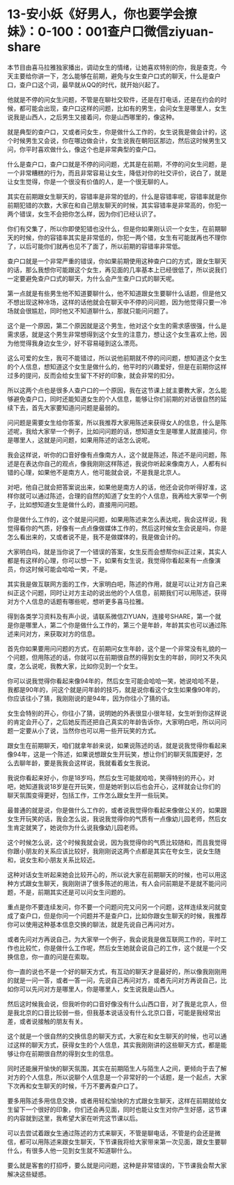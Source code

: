 # 13-安小妖《好男人，你也要学会撩妹》：0-100：001查户口微信ziyuan-share

本节目由喜马拉雅独家播出，调动女生的情绪，让她喜欢特别的你，我是查克，今天主要给你讲一下，怎么能够在前期，避免与女生查户口式的聊天，什么是查户口，查户口这个词，最早就从QQ的时代，就开始兴起了。

他就是不停的问女生问题，不管是在聊社交软件，还是在打电话，还是在约会的时候，都可能会出现，查户口这样的问题，比如有的男生，会问女生是哪里人，女生说我是山西人，之后男生又接着问，你是山西哪里的，像这种。

就是典型的查户口，又或者问女生，你是做什么工作的，女生说我是做会计的，这个时候男生又会说，你在哪边做会计，女生说我在朝阳区那边，然后这时候男生又问，你平时喜欢做什么，像这个也是非常典型的查户口。

什么是查户口，查户口就是不停的问问题，尤其是在前期，不停的问女生问题，是一个非常糟糕的行为，而且非常容易让女生，降低对你的社交评价，说白了，就是让女生觉得，你是一个很没有价值的人，是一个很无聊的人。

其实在前期跟女生聊天的，容错率是非常的低的，什么是容错率呢，容错率就是你前期犯错的次数，大家在和自己朋友聊天的时候，其实容错率是非常高的，你犯一两个错误，女生不会把你怎么样，因为你们已经认识了。

你们有交集了，所以你即使犯错也没什么，但是你如果刚认识一个女生，在前期聊天的时候，你的容错率其实是非常低的，你犯一两个错，女生有可能就再也不理你了，以后可能你们就再也见不了面了，所以前期的容错率非常低。

查户口就是一个非常严重的错误，你如果前期使用这种查户口的方式，跟女生聊天的话，那么我想你可能跟这个女生，再见面的几率基本上已经很低了，所以说我们一定要避免查户口式的聊天，为什么会产生查户口式的聊天呢。

第一点就是有些男生他不知道要聊什么，他不知道跟女生要聊什么话题，但是他又不想出现这种冷场，这样的话他就会在聊天中不停的问问题，因为他觉得只要一冷场就会很尴尬，同时他又不知道聊什么，那就只能问问题了。

这个是一个原因，第二个原因就是这个男生，他对这个女生的需求感很强，什么是需求感，就是这个男生非常想得到这个女生的注意力，想让这个女生喜欢上他，因为他觉得我身边女生少，好不容易碰到这么漂亮。

这么可爱的女生，我可不能错过，所以说他前期就不停的问问题，想知道这个女生的个人信息，想知道这个女生是做什么的，他平时的兴趣爱好，但是在前期你这样过多的提问，反而会给女生留下不好的印象，就会非常的扣分。

所以这两个点也是很多人查户口的一个原因，我在这节课上就主要教大家，怎么能够避免查户口，同时还能知道女生的个人信息，能够让你们前期的对话很自然的延续下去，首先大家要知道问问题是最弱的。

问问题是需要女生给你答案，所以我推荐大家用陈述来获得女人的信息，什么是陈述呢，我给大家举一个例子，比如问问题的话，想知道女生是哪里人就直接问，你是哪里人，这就是问问题，如果用陈述的话怎么说呢。

我会这样说，听你的口音好像有点像南方人，这个就是陈述，陈述不是问问题，陈述是在表达你自己的观点，像我刚刚这样陈述，我说你听起来像南方人，人都有纠错的心理，如果他不是南方人，他可能就会说，不是我是北京人。

对吧，他自己就会把答案说出来，如果他是南方人的话，他还会说你听得好准，这样你就可以通过陈述，合理的自然的知道了女生的个人信息，我再给大家举一个例子，比如想知道女生是做什么的，直接用问问题。

你是做什么工作的，这个就是问问题，如果用陈述来怎么表达呢，我会这样说，我觉得看你的气质，好像有一点点像做媒体工作的，然后这时候女生会说是吗，你是怎么看出来的，又或者说不是，我不是做媒体的，我是做会计的。

大家明白吗，就是当你说了一个错误的答案，女生反而会想帮你纠正过来，其实人都是有这样的心理，你可以想一下，如果有女生说，我觉得你看起来有一点像演员，你这时候可能会哈哈一笑，不是。

其实我是做互联网方面的工作，大家明白吧，陈述的作用，就是可以让对方自己来纠正这个问题，同时让对方主动的说出他的个人信息，前期我们可以用陈述，获得对方个人信息的话题有哪些呢，想听更多喜马拉雅。

得到各类学习资料及有声小说，请联系微信ZIYUAN，连接号SHARE，第一个就是你是哪里人，第二个你是做什么工作的，第三个是年龄，年龄其实也可以通过陈述来问对方，来获取对方的信息。

首先你如果要用问问题的方式，在前期问女生年龄，这个是一个非常没有礼貌的一个问题，但用陈述的话，你就可以在前期很自然的得到女生的年龄，同时又不失风度，怎么说呢，我教大家，比如你见到一个女生。

你可以说我觉得你看起来像94年的，然后女生可能会哈哈一笑，她说哈哈不是，我都是90年的，问这个就是问年龄的技巧，就是说你看这个女生如果像90年的，你应该往小了猜，我刚刚说的是94年，因为你往小了猜的话。

女生会特别的开心，你往小了猜，说明她的外表很显小很年轻，女生听到你这样说的肯定会开心了，之后她反而还把自己真实的年龄告诉你，大家明白吧，所以问问题一定要从小了说，当然你也可以用一些开玩笑的方式。

跟女生在前期聊天，咱们就拿年龄来说，如果说陈述的话，就是说我觉得你看起来像94年，这是一个陈述，如果说想跟女生开玩笑，想让你们的聊天氛围更好，怎么去聊年龄，要是我我会这样说，我就看着女生我说。

我说你看起来好小，你是18岁吗，然后女生可能就哈哈，笑得特别的开心，对吧，她知道我说18岁是在开玩笑，但是她听到以后也会开心，这样就会让你们的聊天氛围变得更好，包括工作，工作怎么跟女生开一些玩笑。

最普通的就是说，你是做什么工作的，或者说我觉得你看起来像做公关的，如果跟女生开玩笑的话，我会怎么说，我说我觉得你的气质有一点像幼儿园老师，然后女生肯定就笑了，她说你为什么说我像幼儿园老师。

这个时候怎么说，这个时候我就会说，因为我觉得你的气质比较随和，而且我觉得你跟小朋友的关系应该比较好，我刚刚说这两个点都是其实在夸女生，说女生随和，说女生和小朋友关系比较近。

这种对话女生听起来她会比较开心的，所以说大家在前期聊天的时候，也可以用这种方式跟女生聊天，我刚刚讲了很多陈述的用法，有人会问前期是不是就不能问问题，不是，前期其实还是可以问女生问题的。

重点是你不要连续发问，你不要一个问题问完又问另一个问题，这样连续发问就变成了查户口，但是你问一个问题并不是查户口，比如你跟女生聊天的时候，我推荐你可以使用这种基本信息交换的聊法，就是先说自己再问对方。

或者先问对方再说自己，为大家举一个例子，我会说我是做互联网工作的，平时工作也比较忙，你是做什么工作呢，然后女生她就会说自己的工作，这个就是一个交换信息，你一直的问是在索取。

你一直的说也不是一个好的聊天方式，有互动的聊天才是最好的，所以像我刚刚用的就是一问一答，或者一答一问，先说自己再问对方，或者先问对方再说自己，比如你可以先问对方是哪里人，你是哪里人，女生说我是山西人。

然后这时候我会说，但我听你的口音好像没有什么山西口音，对了我是北京人，但是我北京的口音比较弱一些，但我基本说话没有什么北京口音，可能是我经常出差，或者说接触的朋友有关。

这个就是一个很自然的交换信息的聊天方式，大家在和女生聊天的时候，也可以通过这样的聊天方式，获得女生的个人信息，其实我刚刚讲的这些聊天方式，都是能够让你在前期很自然的得到女生的信息。

同时还能展开愉快的聊天氛围，其实在前期陌生人与陌生人之间，更倾向于去了解对方的个人信息，所以说聊个人信息是一个非常好的一个话题，是一个起点，大家下次再和女生聊天的时候，千万不要再查户口了。

要多用陈述多用信息交换，或者用轻松愉快的方式跟女生聊天，这样在前期就给女生留下一个很好的印象，你们还会再见面，同时也能让女生对你产生好感，这节课的内容就到这里，我希望大家在听完这节课以后。

可以去尝试着跟女生通过陈述的方式来聊天，不管是聊电话，不管是约会还是微信，都可以用陈述来跟女生聊天，下节课我将给大家带来第一次见面，跟女生要聊什么，有很多人他一见到女生就不知道聊什么。

要么就是客套的打招呼，要么就是问问题，这种是非常错误的，下节课我会帮大家解决这些疑惑。